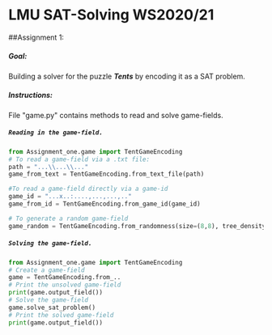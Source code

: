 # LMU SAT-Solving WS2020/21

##Assignment 1: 
##### Goal:
Building a solver for the puzzle **_Tents_** by encoding it as a SAT problem.
##### Instructions:
File "game.py" contains methods to read and solve game-fields.

##### `Reading in the game-field.`
 ```python
from Assignment_one.game import TentGameEncoding
# To read a game-field via a .txt file:
path = "...\\...\\..."
game_from_text = TentGameEncoding.from_text_file(path)

#To read a game-field directly via a game-id
game_id = "...x..:....,...,...,.."
game_from_id = TentGameEncoding.from_game_id(game_id)

# To generate a random game-field
game_random = TentGameEncoding.from_randomness(size=(8,8), tree_density=0.5).
```
##### `Solving the game-field.`

 ```python
from Assignment_one.game import TentGameEncoding
# Create a game-field
game = TentGameEncoding.from_..
# Print the unsolved game-field
print(game.output_field())
# Solve the game-field
game.solve_sat_problem()
# Print the solved game-field
print(game.output_field())
```